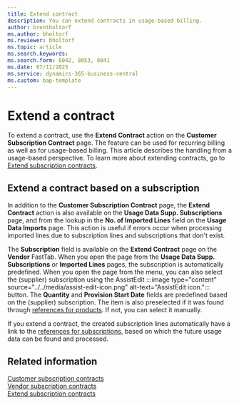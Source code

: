 ```yaml
---
title: Extend contract 
description: You can extend contracts in usage-based billing.
author: brentholtorf
ms.author: bholtorf
ms.reviewer: bholtorf
ms.topic: article
ms.search.keywords: 
ms.search.form: 8042, 8053, 8041
ms.date: 07/11/2025
ms.service: dynamics-365-business-central
ms.custom: bap-template
---
```

# Extend a contract

To extend a contract, use the **Extend Contract** action on the **Customer Subscription Contract** page. The feature can be used for recurring billing as well as for usage-based billing. This article describes the handling from a usage-based perspective. To learn more about extending contracts, go to [Extend subscription contracts](../../SRB/working-with-contracts/customer-contracts.md#extend-contract).

## Extend a contract based on a subscription

In addition to the **Customer Subscription Contract** page, the **Extend Contract** action is also available on the **Usage Data Supp. Subscriptions** page, and from the lookup in the **No. of Imported Lines** field on the **Usage Data Imports** page. This action is useful if errors occur when processing imported lines due to subscription lines and subscriptions that don't exist.

The **Subscription** field is available on the **Extend Contract** page on the **Vendor** FastTab. When you open the page from the **Usage Data Supp. Subscriptions** or **Imported Lines** pages, the subscription is automatically predefined. When you open the page from the menu, you can also select the (supplier) subscription using the AssistEdit :::image type="content" source="../../media/assist-edit-icon.png" alt-text="AssistEdit icon."::: button. The **Quantity** and **Provision Start Date** fields are predefined based on the (supplier) subscription. The item is also preselected if it was found through [references for products](../masterdata/references.md#references-for-products). If not, you can select it manually.

If you extend a contract, the created subscription lines automatically have a link to the [references for subscriptions](../masterdata/references.md#references-for-subscriptions), based on which the future usage data can be found and processed.

## Related information

[Customer subscription contracts](../../SRB/working-with-contracts/customer-contracts.md)  
[Vendor subscription contracts](../../SRB/working-with-contracts/vendor-contracts.md)  
[Extend subscription contracts](../../SRB/working-with-contracts/customer-contracts.md#extend-contract)

